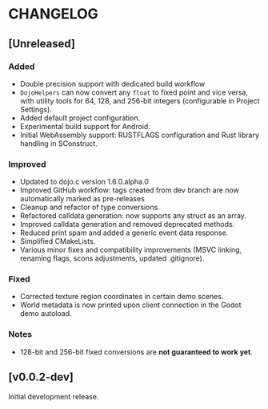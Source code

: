 # CHANGELOG

## [Unreleased]

### Added
- Double precision support with dedicated build workflow
- `DojoHelpers` can now convert any `float` to fixed point and vice versa, with utility tools for 64, 128, and 256-bit integers (configurable in Project Settings).
- Added default project configuration.
- Experimental build support for Android.
- Initial WebAssembly support: RUSTFLAGS configuration and Rust library handling in SConstruct.

### Improved
- Updated to dojo.c version 1.6.0.alpha.0
- Improved GitHub workflow: tags created from dev branch are now automatically marked as pre-releases
- Cleanup and refactor of type conversions.
- Refactored calldata generation: now supports any struct as an array.
- Improved calldata generation and removed deprecated methods.
- Reduced print spam and added a generic event data response.
- Simplified CMakeLists.
- Various minor fixes and compatibility improvements (MSVC linking, renaming flags, scons adjustments, updated .gitignore).

### Fixed
- Corrected texture region coordinates in certain demo scenes.
- World metadata is now printed upon client connection in the Godot demo autoload.

### Notes
- 128-bit and 256-bit fixed conversions are **not guaranteed to work yet**.

## [v0.0.2-dev]
Initial development release.
